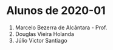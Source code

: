 # Alunos de 2020-01

1. Marcelo Bezerra de Alcântara - Prof.
2. Douglas Vieira Holanda
3. Júlio Victor Santiago